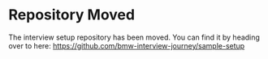 # Repository Moved

The interview setup repository has been moved. You can find it by heading over to here: https://github.com/bmw-interview-journey/sample-setup 
